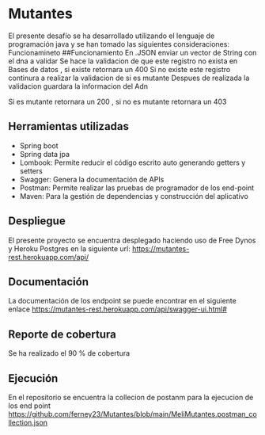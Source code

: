 # Mutantes

El presente desafío se ha desarrollado utilizando el lenguaje de programación java y se han tomado las siguientes consideraciones:
Funcionamineto 
##Funcionamiento 
En .JSON enviar un vector de String con el dna a validar 
Se hace la validacion de que este registro no exista en Bases de datos , si existe retornara un 400 
Si no existe este registro continura a realizar la validacion de si es mutante 
Despues de realizada la validacion guardara la informacion del Adn 

Si es mutante retornara un 200 , si no es mutante retornara un 403 

## Herramientas utilizadas
- Spring boot
- Spring data jpa
- Lombook: Permite reducir el código escrito auto generando getters y setters
- Swagger: Genera la documentación de APIs 
- Postman: Permite realizar las pruebas de programador de los end-point
- Maven: Para la gestión de dependencias y construcción del aplicativo



## Despliegue
El presente proyecto se encuentra desplegado haciendo uso de Free Dynos y Heroku Postgres en la siguiente url:
https://mutantes-rest.herokuapp.com/api/


## Documentación
La documentación de los endpoint se puede encontrar en el siguiente enlace
https://mutantes-rest.herokuapp.com/api/swagger-ui.html#


## Reporte de cobertura
Se ha realizado el 90 % de cobertura


## Ejecución
En el repositorio se encuentra la collecion de postanm para la ejecucion de los end point 
https://github.com/ferney23/Mutantes/blob/main/MeliMutantes.postman_collection.json 
